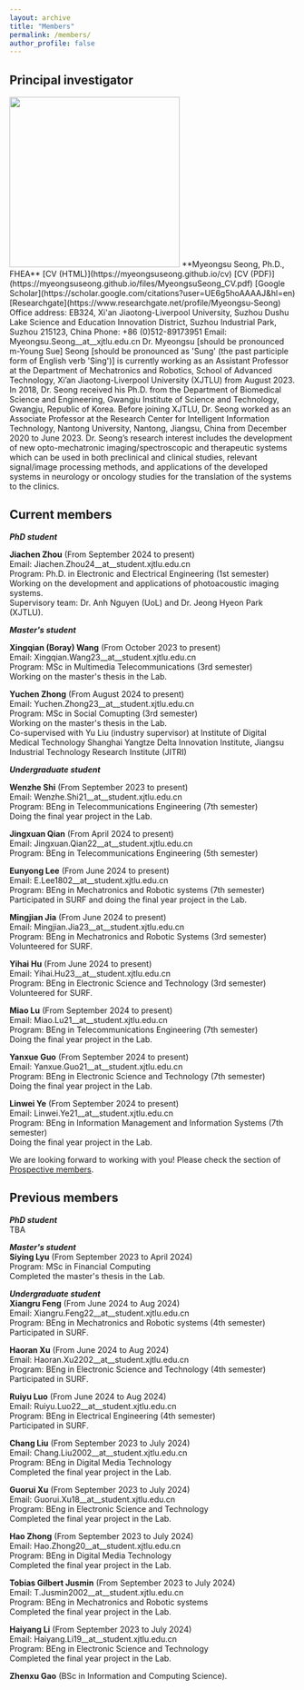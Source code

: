 ```yaml
---
layout: archive
title: "Members"
permalink: /members/
author_profile: false
---
```


## Principal investigator   
<img src="https://myeongsuseong.github.io/images/myeongsu_seong.png" width="300" height="300">   
**Myeongsu Seong, Ph.D., FHEA**    
[CV (HTML)](https://myeongsuseong.github.io/cv) [CV (PDF)](https://myeongsuseong.github.io/files/MyeongsuSeong_CV.pdf) [Google Scholar](https://scholar.google.com/citations?user=UE6g5hoAAAAJ&hl=en) [Researchgate](https://www.researchgate.net/profile/Myeongsu-Seong)  
Office address: EB324, Xi'an Jiaotong-Liverpool University, Suzhou Dushu Lake Science and Education Innovation District, Suzhou Industrial Park, Suzhou 215123, China     
Phone: +86 (0)512-89173951
Email: Myeongsu.Seong__at__xjtlu.edu.cn          
Dr. Myeongsu [should be pronounced m-Young Sue] Seong [should be pronounced as 'Sung' (the past participle form of English verb 'Sing')] is currently working as an Assistant Professor at the Department of Mechatronics and Robotics, School of Advanced Technology, Xi’an Jiaotong-Liverpool University (XJTLU) from August 2023. In 2018, Dr. Seong received his Ph.D. from the Department of Biomedical Science and Engineering, Gwangju Institute of Science and Technology, Gwangju, Republic of Korea. Before joining XJTLU, Dr. Seong worked as an Associate Professor at the Research Center for Intelligent Information Technology, Nantong University, Nantong, Jiangsu, China from December 2020 to June 2023. Dr. Seong’s research interest includes the development of new opto-mechatronic imaging/spectroscopic and therapeutic systems which can be used in both preclinical and clinical studies, relevant signal/image processing methods, and applications of the developed systems in neurology or oncology studies for the translation of the systems to the clinics.

## Current members

***PhD student***   

**Jiachen Zhou** (From September 2024 to present)   
Email: Jiachen.Zhou24__at__student.xjtlu.edu.cn  
Program: Ph.D. in Electronic and Electrical Engineering (1st semester)     
Working on the development and applications of photoacoustic imaging systems.   
Supervisory team: Dr. Anh Nguyen (UoL) and Dr. Jeong Hyeon Park (XJTLU).          


***Master's student***     

**Xingqian (Boray) Wang** (From October 2023 to present)   
Email: Xingqian.Wang23__at__student.xjtlu.edu.cn  
Program: MSc in Multimedia Telecommunications (3rd semester)    
Working on the master's thesis in the Lab.   

**Yuchen Zhong** (From August 2024 to present)   
Email: Yuchen.Zhong23__at__student.xjtlu.edu.cn  
Program: MSc in Social Comupting (3rd semester)    
Working on the master's thesis in the Lab.    
Co-supervised with Yu Liu (industry supervisor) at Institute of Digital Medical Technology Shanghai Yangtze Delta Innovation Institute, Jiangsu Industrial Technology Research Institute (JITRI)


***Undergraduate student***   

**Wenzhe Shi** (From September 2023 to present)         
Email: Wenzhe.Shi21__at__student.xjtlu.edu.cn  
Program: BEng in Telecommunications Engineering (7th semester)   
Doing the final year project in the Lab.

**Jingxuan Qian** (From April 2024 to present)   
Email: Jingxuan.Qian22__at__student.xjtlu.edu.cn  
Program: BEng in Telecommunications Engineering (5th semester)

**Eunyong Lee** (From June 2024 to present)   
Email: E.Lee1802__at__student.xjtlu.edu.cn   
Program: BEng in Mechatronics and Robotic systems (7th semester)      
Participated in SURF and doing the final year project in the Lab.   

**Mingjian Jia** (From June 2024 to present)   
Email: Mingjian.Jia23__at__student.xjtlu.edu.cn   
Program: BEng in Mechatronics and Robotic Systems (3rd semester)      
Volunteered for SURF.   

**Yihai Hu** (From June 2024 to present)   
Email: Yihai.Hu23__at__student.xjtlu.edu.cn   
Program: BEng in Electronic Science and Technology (3rd semester)      
Volunteered for SURF.   

**Miao Lu** (From September 2024 to present)         
Email: Miao.Lu21__at__student.xjtlu.edu.cn  
Program: BEng in Telecommunications Engineering (7th semester)   
Doing the final year project in the Lab.   

**Yanxue Guo** (From September 2024 to present)         
Email: Yanxue.Guo21__at__student.xjtlu.edu.cn  
Program: BEng in Electronic Science and Technology (7th semester)   
Doing the final year project in the Lab.   

**Linwei Ye** (From September 2024 to present)         
Email: Linwei.Ye21__at__student.xjtlu.edu.cn  
Program: BEng in Information Management and Information Systems (7th semester)   
Doing the final year project in the Lab.     

We are looking forward to working with you! Please check the section of [Prospective members](https://myeongsuseong.github.io/prospective_members/).


Previous members
------
***PhD student***   
TBA      

***Master's student***   
**Siying Lyu** (From September 2023 to April 2024)   
Program: MSc in Financial Computing   
Completed the master's thesis in the Lab.   

***Undergraduate student***   
**Xiangru Feng** (From June 2024 to Aug 2024)   
Email: Xiangru.Feng22__at__student.xjtlu.edu.cn   
Program: BEng in Mechatronics and Robotic systems (4th semester)   
Participated in SURF.   

**Haoran Xu** (From June 2024 to Aug 2024)   
Email: Haoran.Xu2202__at__student.xjtlu.edu.cn   
Program: BEng in Electronic Science and Technology (4th semester)      
Participated in SURF.   

**Ruiyu Luo** (From June 2024 to Aug 2024)   
Email: Ruiyu.Luo22__at__student.xjtlu.edu.cn   
Program: BEng in Electrical Engineering (4th semester)      
Participated in SURF.   

**Chang Liu** (From September 2023 to July 2024)     
Email: Chang.Liu2002__at__student.xjtlu.edu.cn  
Program: BEng in Digital Media Technology     
Completed the final year project in the Lab.   

**Guorui Xu** (From September 2023 to July 2024)            
Email: Guorui.Xu18__at__student.xjtlu.edu.cn  
Program: BEng in Electronic Science and Technology   
Completed the final year project in the Lab.   

**Hao Zhong** (From September 2023 to July 2024)                 
Email: Hao.Zhong20__at__student.xjtlu.edu.cn  
Program: BEng in Digital Media Technology      
Completed the final year project in the Lab.   

**Tobias Gilbert Jusmin** (From September 2023 to July 2024)                
Email: T.Jusmin2002__at__student.xjtlu.edu.cn  
Program: BEng in Mechatronics and Robotic systems    
Completed the final year project in the Lab.   

**Haiyang Li** (From September 2023 to July 2024)               
Email: Haiyang.Li19__at__student.xjtlu.edu.cn  
Program: BEng in Electronic Science and Technology     
Completed the final year project in the Lab.       

**Zhenxu Gao** (BSc in Information and Computing Science).   
